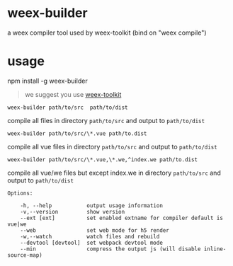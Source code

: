 # weex-builder
a weex compiler tool 
used by weex-toolkit (bind on "weex compile")

# usage
npm install -g weex-builder 

>we suggest you use [weex-toolkit](https://github.com/weexteam/weex-toolkit)
```
weex-builder path/to/src  path/to/dist
```
compile all files in directory `path/to/src` and output to `path/to/dist`
```
weex-builder path/to/src/\*.vue path/to.dist
```
compile all vue files in directory `path/to/src` and output to `path/to/dist`
```
weex-builder path/to/src/\*.vue,\*.we,^index.we path/to.dist
```
compile all vue/we files but except index.we in directory `path/to/src` and output to `path/to/dist`
```
Options:

    -h, --help           output usage information
    -v,--version         show version
    --ext [ext]          set enabled extname for compiler default is vue|we
    --web                set web mode for h5 render
    -w,--watch           watch files and rebuild
    --devtool [devtool]  set webpack devtool mode
    --min                compress the output js (will disable inline-source-map)
```
